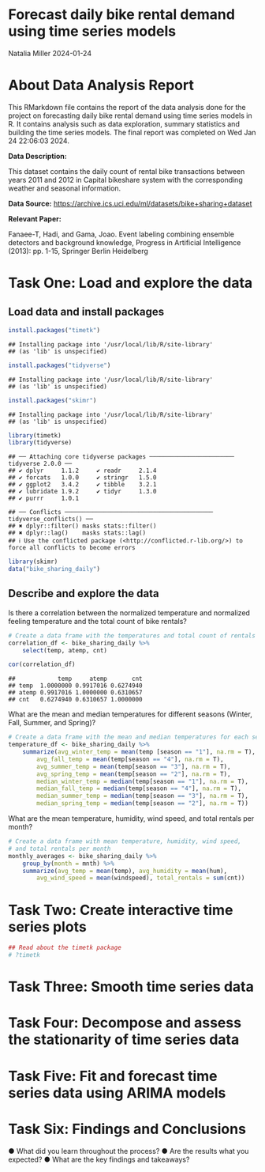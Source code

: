 Forecast daily bike rental demand using time series models
================
Natalia Miller
2024-01-24

# About Data Analysis Report

This RMarkdown file contains the report of the data analysis done for
the project on forecasting daily bike rental demand using time series
models in R. It contains analysis such as data exploration, summary
statistics and building the time series models. The final report was
completed on Wed Jan 24 22:06:03 2024.

**Data Description:**

This dataset contains the daily count of rental bike transactions
between years 2011 and 2012 in Capital bikeshare system with the
corresponding weather and seasonal information.

**Data Source:**
<https://archive.ics.uci.edu/ml/datasets/bike+sharing+dataset>

**Relevant Paper:**

Fanaee-T, Hadi, and Gama, Joao. Event labeling combining ensemble
detectors and background knowledge, Progress in Artificial Intelligence
(2013): pp. 1-15, Springer Berlin Heidelberg

# Task One: Load and explore the data

## Load data and install packages

``` r
install.packages("timetk")
```

    ## Installing package into '/usr/local/lib/R/site-library'
    ## (as 'lib' is unspecified)

``` r
install.packages("tidyverse")
```

    ## Installing package into '/usr/local/lib/R/site-library'
    ## (as 'lib' is unspecified)

``` r
install.packages("skimr")
```

    ## Installing package into '/usr/local/lib/R/site-library'
    ## (as 'lib' is unspecified)

``` r
library(timetk)
library(tidyverse)
```

    ## ── Attaching core tidyverse packages ──────────────────────── tidyverse 2.0.0 ──
    ## ✔ dplyr     1.1.2     ✔ readr     2.1.4
    ## ✔ forcats   1.0.0     ✔ stringr   1.5.0
    ## ✔ ggplot2   3.4.2     ✔ tibble    3.2.1
    ## ✔ lubridate 1.9.2     ✔ tidyr     1.3.0
    ## ✔ purrr     1.0.1

    ## ── Conflicts ────────────────────────────────────────── tidyverse_conflicts() ──
    ## ✖ dplyr::filter() masks stats::filter()
    ## ✖ dplyr::lag()    masks stats::lag()
    ## ℹ Use the conflicted package (<http://conflicted.r-lib.org/>) to force all conflicts to become errors

``` r
library(skimr)
data("bike_sharing_daily")
```

## Describe and explore the data

Is there a correlation between the normalized temperature and normalized
feeling temperature and the total count of bike rentals?

``` r
# Create a data frame with the temperatures and total count of rentals
correlation_df <- bike_sharing_daily %>% 
    select(temp, atemp, cnt)

cor(correlation_df)
```

    ##            temp     atemp       cnt
    ## temp  1.0000000 0.9917016 0.6274940
    ## atemp 0.9917016 1.0000000 0.6310657
    ## cnt   0.6274940 0.6310657 1.0000000

What are the mean and median temperatures for different seasons (Winter,
Fall, Summer, and Spring)?

``` r
# Create a data frame with the mean and median temperatures for each season
temperature_df <- bike_sharing_daily %>%
    summarize(avg_winter_temp = mean(temp [season == "1"], na.rm = T),
        avg_fall_temp = mean(temp[season == "4"], na.rm = T),
        avg_summer_temp = mean(temp[season == "3"], na.rm = T),
        avg_spring_temp = mean(temp[season == "2"], na.rm = T),
        median_winter_temp = median(temp[season == "1"], na.rm = T),
        median_fall_temp = median(temp[season == "4"], na.rm = T),
        median_summer_temp = median(temp[season == "3"], na.rm = T),
        median_spring_temp = median(temp[season == "2"], na.rm = T))
```

What are the mean temperature, humidity, wind speed, and total rentals
per month?

``` r
# Create a data frame with mean temperature, humidity, wind speed, 
# and total rentals per month 
monthly_averages <- bike_sharing_daily %>% 
    group_by(month = mnth) %>%
    summarize(avg_temp = mean(temp), avg_humidity = mean(hum),
        avg_wind_speed = mean(windspeed), total_rentals = sum(cnt))
```

# Task Two: Create interactive time series plots

``` r
## Read about the timetk package
# ?timetk
```

# Task Three: Smooth time series data

# Task Four: Decompose and assess the stationarity of time series data

# Task Five: Fit and forecast time series data using ARIMA models

# Task Six: Findings and Conclusions

● What did you learn throughout the process? ● Are the results what you
expected? ● What are the key findings and takeaways?
